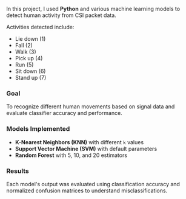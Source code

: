 
In this project, I used **Python** and various machine learning models to detect human activity from CSI packet data.

Activities detected include:
- Lie down (1)
- Fall (2)
- Walk (3)
- Pick up (4)
- Run (5)
- Sit down (6)
- Stand up (7)

### Goal  
To recognize different human movements based on signal data and evaluate classifier accuracy and performance.

### Models Implemented
- **K-Nearest Neighbors (KNN)** with different `k` values
- **Support Vector Machine (SVM)** with default parameters
- **Random Forest** with 5, 10, and 20 estimators

### Results  
Each model's output was evaluated using classification accuracy and normalized confusion matrices to understand misclassifications.
